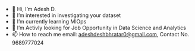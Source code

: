 - 👋 Hi, I’m Adesh D.
- 👀 I’m interested in investigating your dataset
- 🌱 I’m currently learning MlOps
- 💞️ I’m Activly looking for Job Opportunity in Data Science and Analytics 
- 📫 How to reach me email: adeshdeshbhratar0@gmail.com, Contact No. 9689777024

<!---
holmesAdesh/holmesAdesh is a ✨ special ✨ repository because its `README.md` (this file) appears on your GitHub profile.
You can click the Preview link to take a look at your changes.
--->
